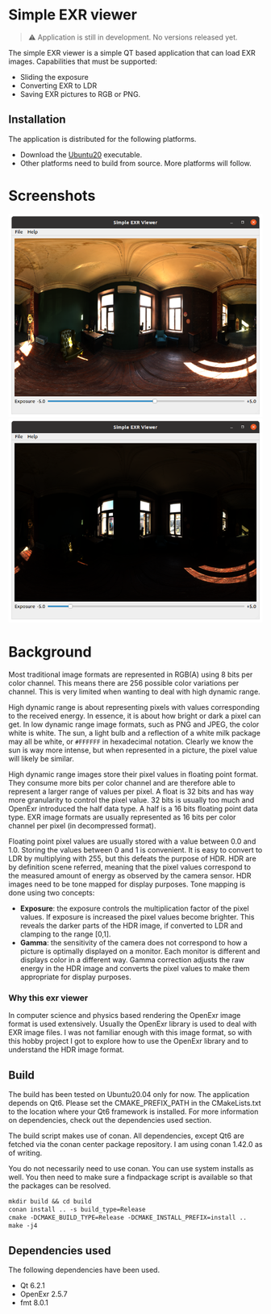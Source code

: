 # Simple EXR viewer

> :warning: Application is still in development. No versions released yet.

The simple EXR viewer is a simple QT based application that can load EXR images.
Capabilities that must be supported:
* Sliding the exposure
* Converting EXR to LDR
* Saving EXR pictures to RGB or PNG.

## Installation

The application is distributed for the following platforms.

* Download the [Ubuntu20](dist/ubuntu20/simple-exr-viewer) executable.
* Other platforms need to build from source. More platforms will follow.

# Screenshots

![Low exposure](dist/screenshot1.png)
![High exposure](dist/screenshot2.png)

# Background

Most traditional image formats are represented in RGB(A) using 8 bits per color channel.
This means there are 256 possible color variations per channel. This is very limited when wanting to deal with
high dynamic range.

High dynamic range is about representing pixels with values corresponding to the received energy. In essence, it is about how
bright or dark a pixel can get. In low dynamic range image formats, such as PNG and JPEG, the color white is white.
The sun, a light bulb and a reflection of a white milk package may all be white, or `#FFFFFF` in hexadecimal notation.
Clearly we know the sun is way more intense, but when represented in a picture, the pixel value will likely be similar.

High dynamic range images store their pixel values in floating point format. They consume more bits per color channel and
are therefore able to represent a larger range of values per pixel. A float is 32 bits and has way more granularity to
control the pixel value. 32 bits is usually too much and OpenExr introduced the half data type. A half is a 16 bits 
floating point data type. EXR image formats are usually represented as 16 bits per color channel per pixel (in decompressed format).

Floating point pixel values are usually stored with a value between 0.0 and 1.0. Storing the values between 0 and 1 is convenient.
It is easy to convert to LDR by multiplying with 255, but this defeats the purpose of HDR.
HDR are by definition scene referred, meaning that the pixel values correspond to the measured amount of energy as observed
by the camera sensor. HDR images need to be tone mapped for display purposes. Tone mapping is done using two concepts:
* **Exposure**: the exposure controls the multiplication factor of the pixel values. If exposure is increased the pixel values become 
brighter. This reveals the darker parts of the HDR image, if converted to LDR and clamping to the range [0,1].
* **Gamma**: the sensitivity of the camera does not correspond to how a picture is optimally displayed on a monitor. Each monitor
is different and displays color in a different way. Gamma correction adjusts the raw energy in the HDR image and converts the pixel 
values to make them appropriate for display purposes. 

### Why this exr viewer

In computer science and physics based rendering the OpenExr image format is used extensively. Usually the OpenExr library
is used to deal with EXR image files. I was not familiar enough with this image format, so with this hobby project I got to 
explore how to use the OpenExr library and to understand the HDR image format.

## Build

The build has been tested on Ubuntu20.04 only for now.
The application depends on Qt6. Please set the CMAKE_PREFIX_PATH in the CMakeLists.txt to the location where your Qt6 
framework is installed. For more information on dependencies, check out the dependencies used section.

The build script makes use of conan. All dependencies, except Qt6 are fetched via the conan center package repository.
I am using conan 1.42.0 as of writing.

You do not necessarily need to use conan. You can use system installs as well. You then need to make sure a findpackage script
is available so that the packages can be resolved.

```shell
mkdir build && cd build
conan install .. -s build_type=Release
cmake -DCMAKE_BUILD_TYPE=Release -DCMAKE_INSTALL_PREFIX=install ..
make -j4
```

## Dependencies used

The following dependencies have been used.
* Qt 6.2.1
* OpenExr 2.5.7
* fmt 8.0.1